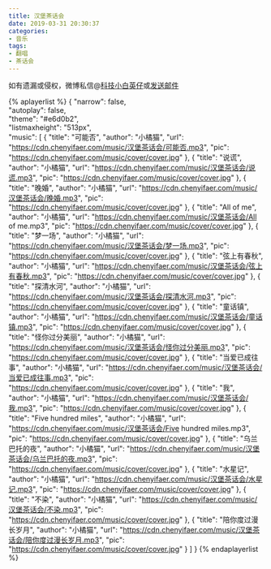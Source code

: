 ```yaml
---
title: 汉堡茶话会
date: 2019-03-31 20:30:37
categories:
- 音乐
tags:
- 翻唱
- 茶话会
---
```


如有遗漏或侵权，微博私信@<a href="https://weibo.com/kjxbyz" target="_blank">科技小白英仔</a>或<a href="mailto:kjxbyz@163.com" target="_blank">发送邮件</a>

<!--more-->

{% aplayerlist %}
{
    "narrow": false,                          
    "autoplay": false,                         
    "theme": "#e6d0b2",	  
    "listmaxheight": "513px",                    
    "music": [
        {
            "title": "可能否",
            "author": "小橘猫",
            "url": "https://cdn.chenyifaer.com/music/汉堡茶话会/可能否.mp3",
            "pic": "https://cdn.chenyifaer.com/music/cover/cover.jpg"
        },
        {
            "title": "说谎",
            "author": "小橘猫",
            "url": "https://cdn.chenyifaer.com/music/汉堡茶话会/说谎.mp3",
            "pic": "https://cdn.chenyifaer.com/music/cover/cover.jpg"
        },
        {
            "title": "晚婚",
            "author": "小橘猫",
            "url": "https://cdn.chenyifaer.com/music/汉堡茶话会/晚婚.mp3",
            "pic": "https://cdn.chenyifaer.com/music/cover/cover.jpg"
        },
        {
            "title": "All of me",
            "author": "小橘猫",
            "url": "https://cdn.chenyifaer.com/music/汉堡茶话会/All of me.mp3",
            "pic": "https://cdn.chenyifaer.com/music/cover/cover.jpg"
        },
        {
            "title": "梦一场",
            "author": "小橘猫",
            "url": "https://cdn.chenyifaer.com/music/汉堡茶话会/梦一场.mp3",
            "pic": "https://cdn.chenyifaer.com/music/cover/cover.jpg"
        },
        {
            "title": "弦上有春秋",
            "author": "小橘猫",
            "url": "https://cdn.chenyifaer.com/music/汉堡茶话会/弦上有春秋.mp3",
            "pic": "https://cdn.chenyifaer.com/music/cover/cover.jpg"
        },
        {
            "title": "探清水河",
            "author": "小橘猫",
            "url": "https://cdn.chenyifaer.com/music/汉堡茶话会/探清水河.mp3",
            "pic": "https://cdn.chenyifaer.com/music/cover/cover.jpg"
        },
        {
            "title": "童话镇",
            "author": "小橘猫",
            "url": "https://cdn.chenyifaer.com/music/汉堡茶话会/童话镇.mp3",
            "pic": "https://cdn.chenyifaer.com/music/cover/cover.jpg"
        },
        {
            "title": "怪你过分美丽",
            "author": "小橘猫",
            "url": "https://cdn.chenyifaer.com/music/汉堡茶话会/怪你过分美丽.mp3",
            "pic": "https://cdn.chenyifaer.com/music/cover/cover.jpg"
        },
        {
            "title": "当爱已成往事",
            "author": "小橘猫",
            "url": "https://cdn.chenyifaer.com/music/汉堡茶话会/当爱已成往事.mp3",
            "pic": "https://cdn.chenyifaer.com/music/cover/cover.jpg"
        },
        {
            "title": "我",
            "author": "小橘猫",
            "url": "https://cdn.chenyifaer.com/music/汉堡茶话会/我.mp3",
            "pic": "https://cdn.chenyifaer.com/music/cover/cover.jpg"
        },
        {
            "title": "Five hundred miles",
            "author": "小橘猫",
            "url": "https://cdn.chenyifaer.com/music/汉堡茶话会/Five hundred miles.mp3",
            "pic": "https://cdn.chenyifaer.com/music/cover/cover.jpg"
        },
        {
            "title": "乌兰巴托的夜",
            "author": "小橘猫",
            "url": "https://cdn.chenyifaer.com/music/汉堡茶话会/乌兰巴托的夜.mp3",
            "pic": "https://cdn.chenyifaer.com/music/cover/cover.jpg"
        },
        {
            "title": "水星记",
            "author": "小橘猫",
            "url": "https://cdn.chenyifaer.com/music/汉堡茶话会/水星记.mp3",
            "pic": "https://cdn.chenyifaer.com/music/cover/cover.jpg"
        },
        {
            "title": "不染",
            "author": "小橘猫",
            "url": "https://cdn.chenyifaer.com/music/汉堡茶话会/不染.mp3",
            "pic": "https://cdn.chenyifaer.com/music/cover/cover.jpg"
        },
        {
             "title": "陪你度过漫长岁月",
             "author": "小橘猫",
             "url": "https://cdn.chenyifaer.com/music/汉堡茶话会/陪你度过漫长岁月.mp3",
             "pic": "https://cdn.chenyifaer.com/music/cover/cover.jpg"
        }
    ]
}
{% endaplayerlist %}
